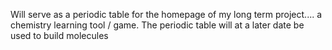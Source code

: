 Will serve as a periodic table for the homepage of my long term project.... a chemistry learning tool / game.
The periodic table will at a later date be used to build molecules
